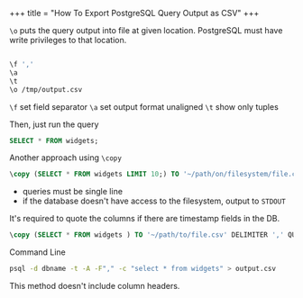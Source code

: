 +++
title = "How To Export PostgreSQL Query Output as CSV"
+++

`\o` puts the query output into file at given location. PostgreSQL must have write privileges to that location.

```bash

\f ','
\a
\t
\o /tmp/output.csv
```

`\f` set field separator
`\a` set output format unaligned
`\t` show only tuples

Then, just run the query

```sql
SELECT * FROM widgets;
```

Another approach using `\copy`

```sql
\copy (SELECT * FROM widgets LIMIT 10;) TO '~/path/on/filesystem/file.csv' CSV HEADER
```

-   queries must be single line
-   if the database doesn't have access to the filesystem, output to `STDOUT`

It's required to quote the columns if there are timestamp fields in the DB.

```sql
\copy (SELECT * FROM widgets ) TO '~/path/to/file.csv' DELIMITER ',' QUOTE '"' FORCE QUOTE * HEADER CSV
```

Command Line

```bash
psql -d dbname -t -A -F"," -c "select * from widgets" > output.csv
```

This method doesn't include column headers.

